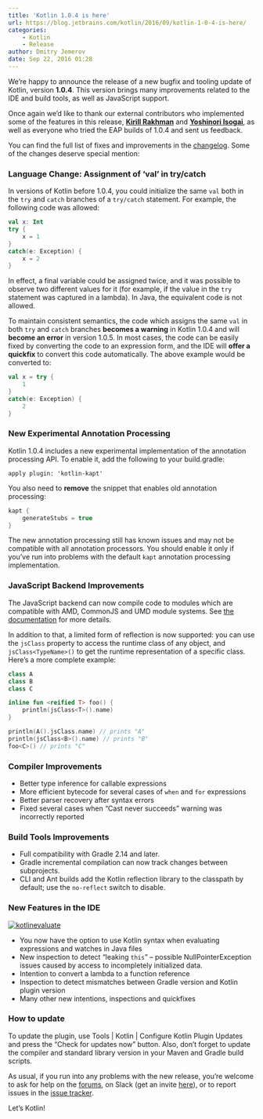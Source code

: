 ```yaml
---
title: 'Kotlin 1.0.4 is here'
url: https://blog.jetbrains.com/kotlin/2016/09/kotlin-1-0-4-is-here/
categories:
    - Kotlin
    - Release
author: Dmitry Jemerov
date: Sep 22, 2016 01:28
---
```

We’re happy to announce the release of a new bugfix and tooling update of Kotlin, version **1.0.4**. This version brings many improvements related to the IDE and build tools, as well as JavaScript support.

Once again we’d like to thank our external contributors who implemented some of the features in this release, [**Kirill Rakhman**](https://github.com/cypressious) and [**Yoshinori Isogai**](https://github.com/shiraji), as well as everyone who tried the EAP builds of 1.0.4 and sent us feedback.

You can find the full list of fixes and improvements in the [changelog](https://github.com/JetBrains/kotlin/blob/1.0.4/ChangeLog.md). Some of the changes deserve special mention:

### Language Change: Assignment of ‘val’ in try/catch

In versions of Kotlin before 1.0.4, you could initialize the same `val` both in the `try` and `catch` branches of a `try/catch` statement. For example, the following code was allowed:

```kotlin
val x: Int
try {
    x = 1
}
catch(e: Exception) {
    x = 2
}
```

In effect, a final variable could be assigned twice, and it was possible to observe two different values for it (for example, if the value in the `try` statement was captured in a lambda). In Java, the equivalent code is not allowed.

To maintain consistent semantics, the code which assigns the same `val` in both `try` and `catch` branches **becomes a warning** in Kotlin 1.0.4 and will **become an error** in version 1.0.5\. In most cases, the code can be easily fixed by converting the code to an expression form, and the IDE will **offer a quickfix** to convert this code automatically. The above example would be converted to:

```kotlin
val x = try { 
    1
}
catch(e: Exception) {
    2
}
```

### New Experimental Annotation Processing

Kotlin 1.0.4 includes a new experimental implementation of the annotation processing API. To enable it, add the following to your build.gradle:

`apply plugin: 'kotlin-kapt'`

You also need to **remove** the snippet that enables old annotation processing:

```kotlin
kapt {
    generateStubs = true
}
```

The new annotation processing still has known issues and may not be compatible with all annotation processors. You should enable it only if you’ve run into problems with the default `kapt` annotation processing implementation.

### JavaScript Backend Improvements

The JavaScript backend can now compile code to modules which are compatible with AMD, CommonJS and UMD module systems. See [the documentation](http://kotlinlang.org/docs/reference/js-modules.html) for more details.

In addition to that, a limited form of reflection is now supported: you can use the `jsClass` property to access the runtime class of any object, and `jsClass<TypeName>()` to get the runtime representation of a specific class. Here’s a more complete example:

```kotlin
class A
class B
class C

inline fun <reified T> foo() {
    println(jsClass<T>().name)
}

println(A().jsClass.name) // prints "A"
println(jsClass<B>().name) // prints "B"
foo<C>() // prints "C"
```

### Compiler Improvements

* Better type inference for callable expressions
* More efficient bytecode for several cases of `when` and `for` expressions
* Better parser recovery after syntax errors
* Fixed several cases when “Cast never succeeds” warning was incorrectly reported

### Build Tools Improvements

* Full compatibility with Gradle 2.14 and later.
* Gradle incremental compilation can now track changes between subprojects.
* CLI and Ant builds add the Kotlin reflection library to the classpath by default; use the `no-reflect` switch to disable.

### New Features in the IDE

[![kotlinevaluate](https://i1.wp.com/blog.jetbrains.com/kotlin/files/2016/09/KotlinEvaluate.png?resize=640%2C648&ssl=1)](https://i1.wp.com/blog.jetbrains.com/kotlin/files/2016/09/KotlinEvaluate.png?ssl=1)

* You now have the option to use Kotlin syntax when evaluating expressions and watches in Java files
* New inspection to detect “leaking `this`” – possible NullPointerException issues caused by access to incompletely initialized data.
* Intention to convert a lambda to a function reference
* Inspection to detect mismatches between Gradle version and Kotlin plugin version
* Many other new intentions, inspections and quickfixes

### How to update

To update the plugin, use Tools | Kotlin | Configure Kotlin Plugin Updates and press the “Check for updates now” button. Also, don’t forget to update the compiler and standard library version in your Maven and Gradle build scripts.

As usual, if you run into any problems with the new release, you’re welcome to ask for help on the [forums](https://discuss.kotlinlang.org/), on Slack (get an invite [here](http://kotlinslackin.herokuapp.com/)), or to report issues in the [issue tracker](https://youtrack.jetbrains.com/issues/KT).

Let’s Kotlin!
